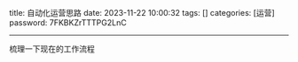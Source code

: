 title: 自动化运营思路 
date: 2023-11-22 10:00:32 
tags: []
categories: [运营]
password: 7FKBKZrTTTPG2LnC

---
 <!--more-->

 梳理一下现在的工作流程

